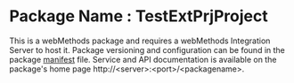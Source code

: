 # Package Name : TestExtPrjProject
This is a webMethods package and requires a webMethods Integration Server to host it. Package versioning and configuration can be found in the package [manifest](./TestExtPrjProject/manifest.v3) file. Service and API documentation is available on the package's home page http://&lt;server&gt;:&lt;port&gt;/&lt;packagename>.